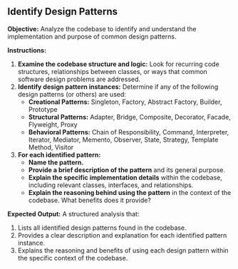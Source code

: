 ## Identify Design Patterns

**Objective:** Analyze the codebase to identify and understand the implementation and purpose of common design patterns.

**Instructions:**

1. **Examine the codebase structure and logic:** Look for recurring code structures, relationships between classes, or ways that common software design problems are addressed.
2. **Identify design pattern instances:** Determine if any of the following design patterns (or others) are used:
    * **Creational Patterns:** Singleton, Factory, Abstract Factory, Builder, Prototype
    * **Structural Patterns:** Adapter, Bridge, Composite, Decorator, Facade, Flyweight, Proxy
    * **Behavioral Patterns:** Chain of Responsibility, Command, Interpreter, Iterator, Mediator, Memento, Observer, State, Strategy, Template Method, Visitor
3. **For each identified pattern:**
    * **Name the pattern.**
    * **Provide a brief description of the pattern** and its general purpose.
    * **Explain the specific implementation details** within the codebase, including relevant classes, interfaces, and relationships.
    * **Explain the reasoning behind using the pattern** in the context of the codebase. What benefits does it provide?

**Expected Output:** A structured analysis that:

1. Lists all identified design patterns found in the codebase.
2. Provides a clear description and explanation for each identified pattern instance.
3. Explains the reasoning and benefits of using each design pattern within the specific context of the codebase.
